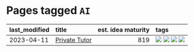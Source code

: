 # Pages tagged `AI`

|last_modified|title|est. idea maturity|tags
|:---|:---|---:|:---|
|2023-04-11|[Private Tutor](../private_tutor.md)|819|[![](https://img.shields.io/badge/tag-AI-e3be61)](../tags/AI.md) [![](https://img.shields.io/badge/tag-discussion-e9b626)](../tags/discussion.md) [![](https://img.shields.io/badge/tag-education-1614f8)](../tags/education.md) [![](https://img.shields.io/badge/tag-startup-82d6e)](../tags/startup.md)|